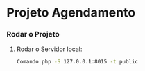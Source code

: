 # **Projeto Agendamento**

### Rodar o Projeto

1. Rodar o Servidor local:
   ```bash
   Comando php -S 127.0.0.1:8015 -t public
